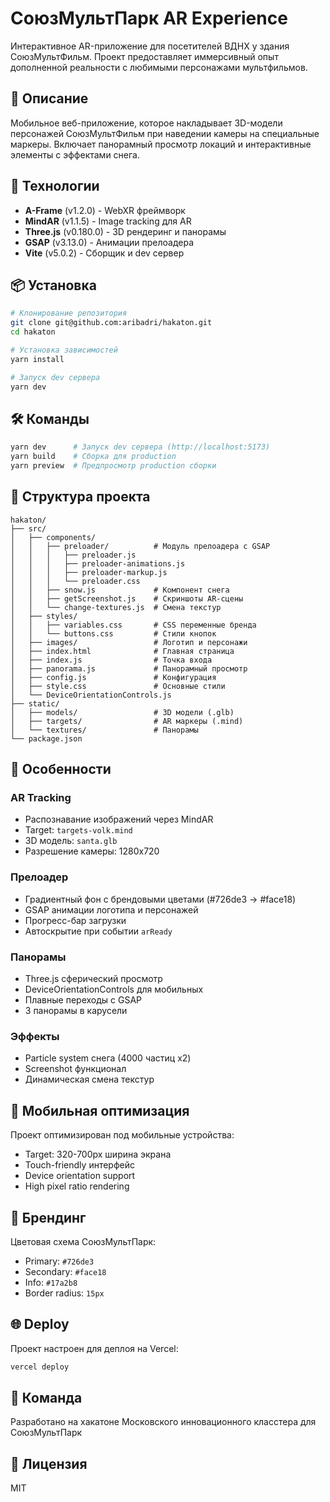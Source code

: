 
# СоюзМультПарк AR Experience

Интерактивное AR-приложение для посетителей ВДНХ у здания СоюзМультФильм. Проект предоставляет иммерсивный опыт дополненной реальности с любимыми персонажами мультфильмов.

## 🎯 Описание

Мобильное веб-приложение, которое накладывает 3D-модели персонажей СоюзМультФильм при наведении камеры на специальные маркеры. Включает панорамный просмотр локаций и интерактивные элементы с эффектами снега.

## 🚀 Технологии

- **A-Frame** (v1.2.0) - WebXR фреймворк
- **MindAR** (v1.1.5) - Image tracking для AR
- **Three.js** (v0.180.0) - 3D рендеринг и панорамы
- **GSAP** (v3.13.0) - Анимации прелоадера
- **Vite** (v5.0.2) - Сборщик и dev сервер

## 📦 Установка

```bash
# Клонирование репозитория
git clone git@github.com:aribadri/hakaton.git
cd hakaton

# Установка зависимостей
yarn install

# Запуск dev сервера
yarn dev
```

## 🛠️ Команды

```bash
yarn dev      # Запуск dev сервера (http://localhost:5173)
yarn build    # Сборка для production
yarn preview  # Предпросмотр production сборки
```

## 📁 Структура проекта

```
hakaton/
├── src/
│   ├── components/
│   │   ├── preloader/          # Модуль прелоадера с GSAP
│   │   │   ├── preloader.js
│   │   │   ├── preloader-animations.js
│   │   │   ├── preloader-markup.js
│   │   │   └── preloader.css
│   │   ├── snow.js             # Компонент снега
│   │   ├── getScreenshot.js    # Скриншоты AR-сцены
│   │   └── change-textures.js  # Смена текстур
│   ├── styles/
│   │   ├── variables.css       # CSS переменные бренда
│   │   └── buttons.css         # Стили кнопок
│   ├── images/                 # Логотип и персонажи
│   ├── index.html              # Главная страница
│   ├── index.js                # Точка входа
│   ├── panorama.js             # Панорамный просмотр
│   ├── config.js               # Конфигурация
│   ├── style.css               # Основные стили
│   └── DeviceOrientationControls.js
├── static/
│   ├── models/                 # 3D модели (.glb)
│   ├── targets/                # AR маркеры (.mind)
│   └── textures/               # Панорамы
└── package.json
```

## 🎨 Особенности

### AR Tracking
- Распознавание изображений через MindAR
- Target: `targets-volk.mind`
- 3D модель: `santa.glb`
- Разрешение камеры: 1280x720

### Прелоадер
- Градиентный фон с брендовыми цветами (#726de3 → #face18)
- GSAP анимации логотипа и персонажей
- Прогресс-бар загрузки
- Автоскрытие при событии `arReady`

### Панорамы
- Three.js сферический просмотр
- DeviceOrientationControls для мобильных
- Плавные переходы с GSAP
- 3 панорамы в карусели

### Эффекты
- Particle system снега (4000 частиц x2)
- Screenshot функционал
- Динамическая смена текстур

## 📱 Мобильная оптимизация

Проект оптимизирован под мобильные устройства:
- Target: 320-700px ширина экрана
- Touch-friendly интерфейс
- Device orientation support
- High pixel ratio rendering

## 🎨 Брендинг

Цветовая схема СоюзМультПарк:
- Primary: `#726de3`
- Secondary: `#face18`
- Info: `#17a2b8`
- Border radius: `15px`

## 🌐 Deploy

Проект настроен для деплоя на Vercel:

```bash
vercel deploy
```

## 👥 Команда

Разработано на хакатоне Московского инновационного класстера для СоюзМультПарк

## 📄 Лицензия

MIT

